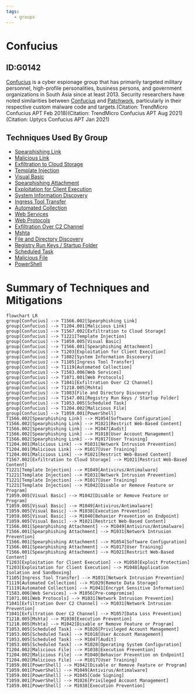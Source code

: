 ```yaml
---
tags:
   - groups
---
```

# Confucius
## ID:G0142
[Confucius](/mitre/groups/G0142) is a cyber espionage group that has primarily targeted military personnel, high-profile personalities, business persons, and government organizations in South Asia since at least 2013. Security researchers have noted similarities between [Confucius](/mitre/groups/G0142) and [Patchwork](/mitre/groups/G0040), particularly in their respective custom malware code and targets.(Citation: TrendMicro Confucius APT Feb 2018)(Citation: TrendMicro Confucius APT Aug 2021)(Citation: Uptycs Confucius APT Jan 2021)
## Techniques Used By Group
* [Spearphishing Link](/mitre/techniques/T1566/002)
* [Malicious Link](/mitre/techniques/T1204/001)
* [Exfiltration to Cloud Storage](/mitre/techniques/T1567/002)
* [Template Injection](/mitre/techniques/T1221)
* [Visual Basic](/mitre/techniques/T1059/005)
* [Spearphishing Attachment](/mitre/techniques/T1566/001)
* [Exploitation for Client Execution](/mitre/techniques/T1203)
* [System Information Discovery](/mitre/techniques/T1082)
* [Ingress Tool Transfer](/mitre/techniques/T1105)
* [Automated Collection](/mitre/techniques/T1119)
* [Web Services](/mitre/techniques/T1583/006)
* [Web Protocols](/mitre/techniques/T1071/001)
* [Exfiltration Over C2 Channel](/mitre/techniques/T1041)
* [Mshta](/mitre/techniques/T1218/005)
* [File and Directory Discovery](/mitre/techniques/T1083)
* [Registry Run Keys / Startup Folder](/mitre/techniques/T1547/001)
* [Scheduled Task](/mitre/techniques/T1053/005)
* [Malicious File](/mitre/techniques/T1204/002)
* [PowerShell](/mitre/techniques/T1059/001)

# Summary of Techniques and Mitigations
```mermaid
flowchart LR
group[Confucius] --> T1566.002[Spearphishing Link]
group[Confucius] --> T1204.001[Malicious Link]
group[Confucius] --> T1567.002[Exfiltration to Cloud Storage]
group[Confucius] --> T1221[Template Injection]
group[Confucius] --> T1059.005[Visual Basic]
group[Confucius] --> T1566.001[Spearphishing Attachment]
group[Confucius] --> T1203[Exploitation for Client Execution]
group[Confucius] --> T1082[System Information Discovery]
group[Confucius] --> T1105[Ingress Tool Transfer]
group[Confucius] --> T1119[Automated Collection]
group[Confucius] --> T1583.006[Web Services]
group[Confucius] --> T1071.001[Web Protocols]
group[Confucius] --> T1041[Exfiltration Over C2 Channel]
group[Confucius] --> T1218.005[Mshta]
group[Confucius] --> T1083[File and Directory Discovery]
group[Confucius] --> T1547.001[Registry Run Keys / Startup Folder]
group[Confucius] --> T1053.005[Scheduled Task]
group[Confucius] --> T1204.002[Malicious File]
group[Confucius] --> T1059.001[PowerShell]
T1566.002[Spearphishing Link] --> M1054[Software Configuration]
T1566.002[Spearphishing Link] --> M1021[Restrict Web-Based Content]
T1566.002[Spearphishing Link] --> M1047[Audit]
T1566.002[Spearphishing Link] --> M1018[User Account Management]
T1566.002[Spearphishing Link] --> M1017[User Training]
T1204.001[Malicious Link] --> M1031[Network Intrusion Prevention]
T1204.001[Malicious Link] --> M1017[User Training]
T1204.001[Malicious Link] --> M1021[Restrict Web-Based Content]
T1567.002[Exfiltration to Cloud Storage] --> M1021[Restrict Web-Based Content]
T1221[Template Injection] --> M1049[Antivirus/Antimalware]
T1221[Template Injection] --> M1031[Network Intrusion Prevention]
T1221[Template Injection] --> M1017[User Training]
T1221[Template Injection] --> M1042[Disable or Remove Feature or Program]
T1059.005[Visual Basic] --> M1042[Disable or Remove Feature or Program]
T1059.005[Visual Basic] --> M1049[Antivirus/Antimalware]
T1059.005[Visual Basic] --> M1038[Execution Prevention]
T1059.005[Visual Basic] --> M1040[Behavior Prevention on Endpoint]
T1059.005[Visual Basic] --> M1021[Restrict Web-Based Content]
T1566.001[Spearphishing Attachment] --> M1049[Antivirus/Antimalware]
T1566.001[Spearphishing Attachment] --> M1031[Network Intrusion Prevention]
T1566.001[Spearphishing Attachment] --> M1054[Software Configuration]
T1566.001[Spearphishing Attachment] --> M1017[User Training]
T1566.001[Spearphishing Attachment] --> M1021[Restrict Web-Based Content]
T1203[Exploitation for Client Execution] --> M1050[Exploit Protection]
T1203[Exploitation for Client Execution] --> M1048[Application Isolation and Sandboxing]
T1105[Ingress Tool Transfer] --> M1031[Network Intrusion Prevention]
T1119[Automated Collection] --> M1029[Remote Data Storage]
T1119[Automated Collection] --> M1041[Encrypt Sensitive Information]
T1583.006[Web Services] --> M1056[Pre-compromise]
T1071.001[Web Protocols] --> M1031[Network Intrusion Prevention]
T1041[Exfiltration Over C2 Channel] --> M1031[Network Intrusion Prevention]
T1041[Exfiltration Over C2 Channel] --> M1057[Data Loss Prevention]
T1218.005[Mshta] --> M1038[Execution Prevention]
T1218.005[Mshta] --> M1042[Disable or Remove Feature or Program]
T1053.005[Scheduled Task] --> M1026[Privileged Account Management]
T1053.005[Scheduled Task] --> M1018[User Account Management]
T1053.005[Scheduled Task] --> M1047[Audit]
T1053.005[Scheduled Task] --> M1028[Operating System Configuration]
T1204.002[Malicious File] --> M1038[Execution Prevention]
T1204.002[Malicious File] --> M1040[Behavior Prevention on Endpoint]
T1204.002[Malicious File] --> M1017[User Training]
T1059.001[PowerShell] --> M1042[Disable or Remove Feature or Program]
T1059.001[PowerShell] --> M1049[Antivirus/Antimalware]
T1059.001[PowerShell] --> M1045[Code Signing]
T1059.001[PowerShell] --> M1026[Privileged Account Management]
T1059.001[PowerShell] --> M1038[Execution Prevention]
```